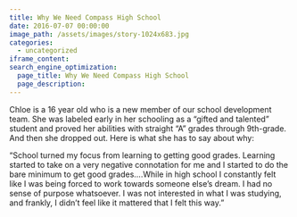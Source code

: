 ```yaml
---
title: Why We Need Compass High School
date: 2016-07-07 00:00:00
image_path: /assets/images/story-1024x683.jpg
categories:
  - uncategorized
iframe_content:
search_engine_optimization:
  page_title: Why We Need Compass High School
  page_description:
---
```



Chloe is a 16 year old who is a new member of our school development team.  She was labeled early in her schooling as a “gifted and talented” student and proved her abilities with straight “A” grades through 9th-grade.  And then she dropped out.  Here is what she has to say about why:

“School turned my focus from learning to getting good grades.  Learning started to take on a very negative connotation for me and I started to do the bare minimum to get good grades….While in high school I constantly felt like I was being forced to work towards someone else’s dream.  I had no sense of purpose whatsoever. I was not interested in what I was studying, and frankly, I didn’t feel like it mattered that I felt this way.”